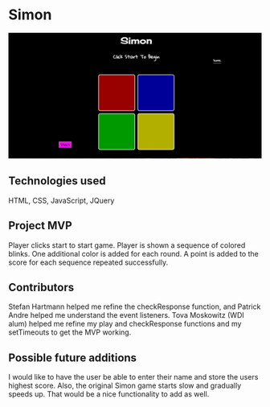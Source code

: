 # Simon

![game screen shot](assets/images/simon.png)

## Technologies used

HTML, CSS, JavaScript, JQuery

## Project MVP

Player clicks start to start game. Player is shown a sequence of colored blinks. One additional color is added for each round. A point is added to the score for each sequence repeated successfully. 

## Contributors

Stefan Hartmann helped me refine the checkResponse function, and Patrick Andre helped me understand the event listeners. Tova Moskowitz (WDI alum) helped me refine my play and checkResponse functions and my setTimeouts to get the MVP working. 

## Possible future additions

I would like to have the user be able to enter their name and store the users highest score. Also, the original Simon game starts slow and gradually speeds up. That would be a nice functionality to add as well. 
